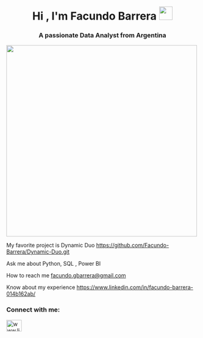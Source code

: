 <h1 align="center"><b>Hi , I'm Facundo Barrera </b><img src="https://media.giphy.com/media/hvRJCLFzcasrR4ia7z/giphy.gif" width="35"></h1>
<h3 align="center">A passionate Data Analyst from Argentina</h3>

<img src="https://media.giphy.com/media/L8K62iTDkzGX6/giphy.gif" width="500" />


My favorite project is Dynamic Duo https://github.com/Facundo-Barrera/Dynamic-Duo.git

Ask me about Python, SQL , Power BI

How to reach me facundo.gbarrera@gmail.com

Know about my experience https://www.linkedin.com/in/facundo-barrera-014b162ab/

<h3 align="left">Connect with me:</h3>
<p align="left">
<a href="https://www.linkedin.com/in/facundo-barrera-014b162ab/" target="blank"><img align="center" src="https://raw.githubusercontent.com/rahuldkjain/github-profile-readme-generator/master/src/images/icons/Social/linked-in-alt.svg" alt="www.linkedin.com/in/facundo-barrera" height="30" width="40" /></a>
</p>


<!--
**Facundo-Barrera/Facundo-Barrera** is a ✨ _special_ ✨ repository because its `README.md` (this file) appears on your GitHub profile.

Here are some ideas to get you started:

- 🔭 I’m currently working on ...
- 🌱 I’m currently learning ...
- 👯 I’m looking to collaborate on ...
- 🤔 I’m looking for help with ...
- 💬 Ask me about ...
- 📫 How to reach me: ...
- 😄 Pronouns: ...
- ⚡ Fun fact: ...
-->
